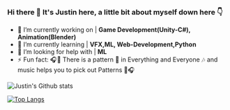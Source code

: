 ### Hi there 👋 It's Justin here, a little bit about myself down here 👇


<!--
**07Apollo07/07Apollo07** is a ✨ _special_ ✨ repository because its `README.md` (this file) appears on your GitHub profile.
Here are some ideas to get you started:
-->

- 🔭 I’m currently working on | **Game Development(Unity-C#), Animation(Blender)**
- 🌱 I’m currently learning | **VFX,ML, Web-Development,Python**
- 🤔 I’m looking for help with | **ML**
- ⚡ Fun fact: 🎧🎹 There is a pattern 🎵 in  Everything and Everyone 🎶 and music helps you to pick out Patterns 🎹🎧
<!--
- 👯 I’m looking to collaborate on | **Blender Projects**
- 💬 Ask me about | **
- 📫 How to reach me:
- 😄 Pronouns:
-->



![Justin's Github stats](https://github-readme-stats.vercel.app/api?username=07Apollo07&count_private=true&show_icons=true&theme=algolia)

[![Top Langs](https://github-readme-stats.vercel.app/api/top-langs/?username=07Apollo07&layout=compact&show_icons=true&theme=algolia)](https://github.com/07Apollo07/github-readme-stats)

